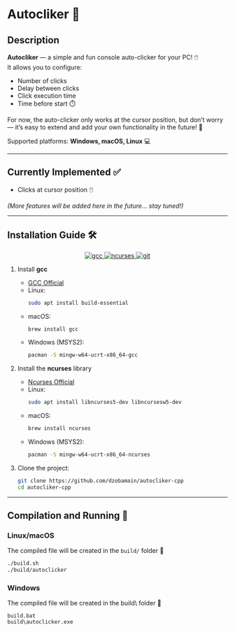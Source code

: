# Autocliker 🎯

## Description

**Autocliker** — a simple and fun console auto-clicker for your PC! 🖱️  
It allows you to configure:

- Number of clicks  
- Delay between clicks  
- Click execution time  
- Time before start ⏱️  

For now, the auto-clicker only works at the cursor position, but don’t worry — it’s easy to extend and add your own functionality in the future! 🚀  

Supported platforms: **Windows, macOS, Linux** 💻

---

## Currently Implemented ✅

- Clicks at cursor position 🖱️  

*(More features will be added here in the future… stay tuned!)*

---

## Installation Guide 🛠️

<p align="center">
    <a href="https://gcc.gnu.org/">
        <img src="https://img.shields.io/badge/install-gcc-blue" alt="gcc">
    </a>
    <a href="https://invisible-island.net/ncurses/">
        <img src="https://img.shields.io/badge/install-ncurses-orange" alt="ncurses">
    </a>
    <a href="https://git-scm.com/">
        <img src="https://img.shields.io/badge/install-git-red" alt="git">
    </a>
</p>

1. Install **gcc**  
    - [GCC Official](https://gcc.gnu.org/)  
    - Linux: 
      ```bash
      sudo apt install build-essential
      ```
    - macOS: 
      ```bash
      brew install gcc
      ```
    - Windows (MSYS2):
      ```bash
      pacman -S mingw-w64-ucrt-x86_64-gcc
      ```

2. Install the **ncurses** library  
    - [Ncurses Official](https://invisible-island.net/ncurses/)  
    - Linux:
      ```bash
      sudo apt install libncurses5-dev libncursesw5-dev
      ```
    - macOS:
      ```bash
      brew install ncurses
      ```
    - Windows (MSYS2):
      ```bash
      pacman -S mingw-w64-ucrt-x86_64-ncurses
      ```

3. Clone the project:
    ```bash
    git clone https://github.com/dzobamain/autocliker-cpp
    cd autocliker-cpp
    ```

---

## Compilation and Running 🚀

### Linux/macOS

The compiled file will be created in the `build/` folder 🎉

```bash
./build.sh
./build/autoclicker
```

### Windows

The compiled file will be created in the build\ folder 🎉

```
build.bat
build\autoclicker.exe
```
